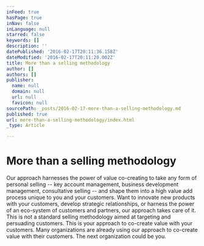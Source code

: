 ```yaml
---
inFeed: true
hasPage: true
inNav: false
inLanguage: null
starred: false
keywords: []
description: ''
datePublished: '2016-02-17T20:11:36.158Z'
dateModified: '2016-02-17T20:11:20.002Z'
title: More than a selling methodology
author: []
authors: []
publisher:
  name: null
  domain: null
  url: null
  favicon: null
sourcePath: _posts/2016-02-17-more-than-a-selling-methodology.md
published: true
url: more-than-a-selling-methodology/index.html
_type: Article

---
```

# More than a selling methodology

Our approach harnesses the power of value co-creating to take any form of personal selling -- key account management, business development management, consultative selling -- and shape them into a high value add process unique to you and your customers. Want to innovate new products with your customers, develop strategic relationships, or harness the power of an eco-system of customers and partners, our approach takes care of it. This is not a standard selling methodology aimed at targeting and persuading customers. This is your approach to co-create value with your customers. Many organizations are already using our approach to co-create value with their customers. The next organization could be you.